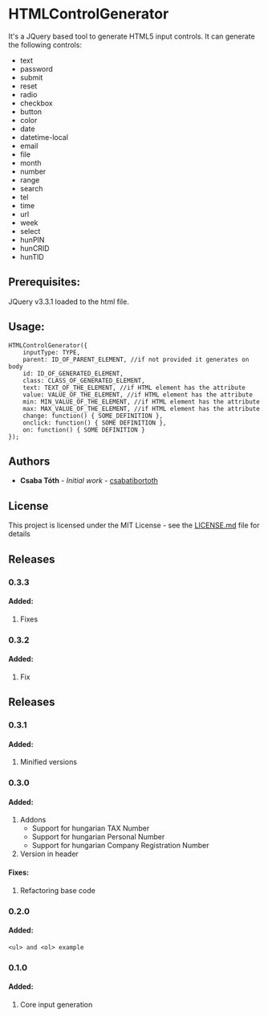 # HTMLControlGenerator

It's a JQuery based tool to generate HTML5 input controls. It can generate the following controls:

* text
* password
* submit
* reset
* radio
* checkbox
* button
* color
* date
* datetime-local
* email
* file
* month
* number
* range
* search
* tel
* time
* url
* week
* select
* hunPIN
* hunCRID
* hunTID

## Prerequisites:
JQuery v3.3.1 loaded to the html file.

## Usage: 

```
HTMLControlGenerator({
    inputType: TYPE,
    parent: ID_OF_PARENT_ELEMENT, //if not provided it generates on body
    id: ID_OF_GENERATED_ELEMENT,
    class: CLASS_OF_GENERATED_ELEMENT,
    text: TEXT_OF_THE_ELEMENT, //if HTML element has the attribute
    value: VALUE_OF_THE_ELEMENT, //if HTML element has the attribute
    min: MIN_VALUE_OF_THE_ELEMENT, //if HTML element has the attribute
    max: MAX_VALUE_OF_THE_ELEMENT, //if HTML element has the attribute
    change: function() { SOME_DEFINITION },
    onclick: function() { SOME DEFINITION },
    on: function() { SOME DEFINITION }
});
```
## Authors

* **Csaba Tóth** - *Initial work* - [csabatibortoth](https://github.com/csabatibortoth)

## License

This project is licensed under the MIT License - see the [LICENSE.md](LICENSE.md) file for details

## Releases
 ### 0.3.3
 #### Added:
 1. Fixes


 ### 0.3.2
 #### Added:
 1. Fix

## Releases
 ### 0.3.1
 #### Added:
 1. Minified versions

 ### 0.3.0
 #### Added:
  1. Addons
       - Support for hungarian TAX Number
       - Support for hungarian Personal Number
       - Support for hungarian Company Registration Number
  2. Version in header
 #### Fixes:
  1. Refactoring base code
 
 ### 0.2.0
 #### Added:
    <ul> and <ol> example
    
 ### 0.1.0
 #### Added:
  1. Core input generation
